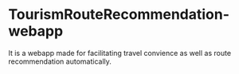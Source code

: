# TourismRouteRecommendation-webapp
It is a webapp made for facilitating travel convience as well as route recommendation automatically. 
